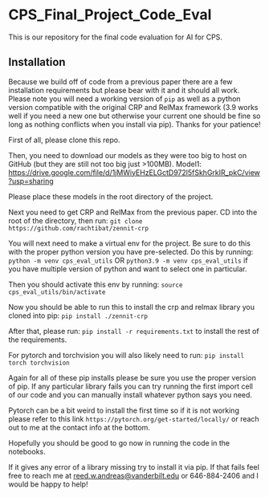 # CPS_Final_Project_Code_Eval
 
This is our repository for the final code evaluation for AI for CPS. 

## Installation

Because we build off of code from a previous paper there are a few installation requirements but please bear with it and it should all work. Please note you will need a working version of `pip` as well as a python version compatible with the original CRP and RelMax framework (3.9 works well if you need a new one but otherwise your current one should be fine so long as nothing conflicts when you install via pip). Thanks for your patience!

First of all, please clone this repo.

Then, you need to download our models as they were too big to host on GitHub (but they are still not too big just >100MB). 
Model1: https://drive.google.com/file/d/1jMWiyEHzELGctD972l5fSkhGrkIR_pkC/view?usp=sharing

Please place these models in the root directory of the project.

Next you need to get CRP and RelMax from the previous paper. CD into the root of the directory, then run:
`git clone https://github.com/rachtibat/zennit-crp`

You will next need to make a virtual env for the project. Be sure to do this with the proper python version you have pre-selected. Do this by running:
`python -m venv cps_eval_utils`
OR 
`python3.9 -m venv cps_eval_utils` if you have multiple version of python and want to select one in particular.

Then you should activate this env by running:
`source cps_eval_utils/bin/activate`

Now you should be able to run this to install the crp and relmax library you cloned into pip:
`pip install ./zennit-crp`

After that, please run: 
`pip install -r requirements.txt` 
to install the rest of the requirements.

For pytorch and torchvision you will also likely need to run:
`pip install torch torchvision`

Again for all of these pip installs please be sure you use the proper version of pip. If any particular library fails you can try running the first import cell of our code and you can manually install whatever python says you need.

Pytorch can be a bit weird to install the first time so if it is not working please refer to this link `https://pytorch.org/get-started/locally/` or reach out to me at the contact info at the bottom.

Hopefully you should be good to go now in running the code in the notebooks.

If it gives any error of a library missing try to install it via pip. If that fails feel free to reach me at reed.w.andreas@vanderbilt.edu or 646-884-2406 and I would be happy to help!
